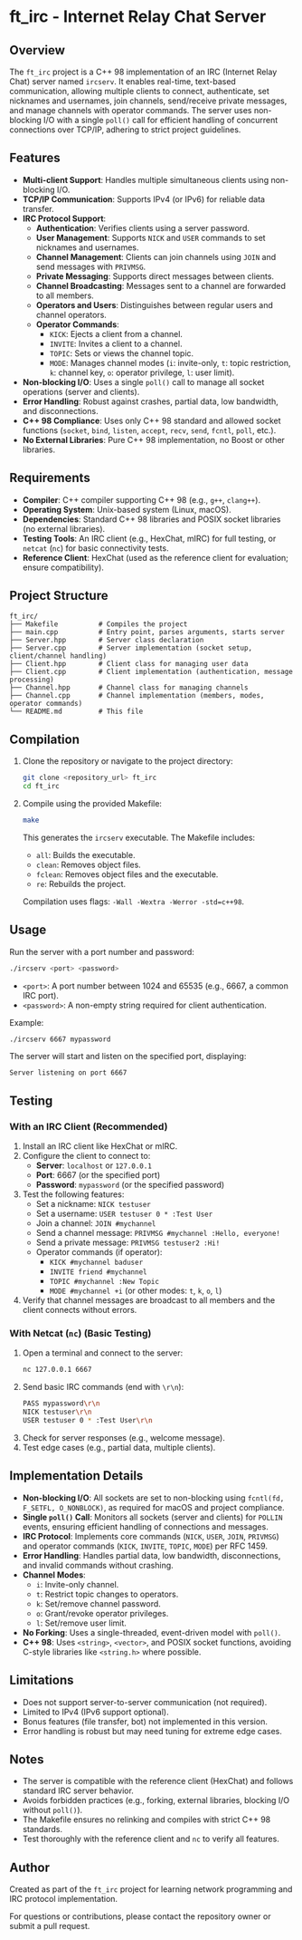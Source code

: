# ft_irc - Internet Relay Chat Server

## Overview
The `ft_irc` project is a C++ 98 implementation of an IRC (Internet Relay Chat) server named `ircserv`. It enables real-time, text-based communication, allowing multiple clients to connect, authenticate, set nicknames and usernames, join channels, send/receive private messages, and manage channels with operator commands. The server uses non-blocking I/O with a single `poll()` call for efficient handling of concurrent connections over TCP/IP, adhering to strict project guidelines.

## Features
- **Multi-client Support**: Handles multiple simultaneous clients using non-blocking I/O.
- **TCP/IP Communication**: Supports IPv4 (or IPv6) for reliable data transfer.
- **IRC Protocol Support**:
  - **Authentication**: Verifies clients using a server password.
  - **User Management**: Supports `NICK` and `USER` commands to set nicknames and usernames.
  - **Channel Management**: Clients can join channels using `JOIN` and send messages with `PRIVMSG`.
  - **Private Messaging**: Supports direct messages between clients.
  - **Channel Broadcasting**: Messages sent to a channel are forwarded to all members.
  - **Operators and Users**: Distinguishes between regular users and channel operators.
  - **Operator Commands**:
    - `KICK`: Ejects a client from a channel.
    - `INVITE`: Invites a client to a channel.
    - `TOPIC`: Sets or views the channel topic.
    - `MODE`: Manages channel modes (`i`: invite-only, `t`: topic restriction, `k`: channel key, `o`: operator privilege, `l`: user limit).
- **Non-blocking I/O**: Uses a single `poll()` call to manage all socket operations (server and clients).
- **Error Handling**: Robust against crashes, partial data, low bandwidth, and disconnections.
- **C++ 98 Compliance**: Uses only C++ 98 standard and allowed socket functions (`socket`, `bind`, `listen`, `accept`, `recv`, `send`, `fcntl`, `poll`, etc.).
- **No External Libraries**: Pure C++ 98 implementation, no Boost or other libraries.

## Requirements
- **Compiler**: C++ compiler supporting C++ 98 (e.g., `g++`, `clang++`).
- **Operating System**: Unix-based system (Linux, macOS).
- **Dependencies**: Standard C++ 98 libraries and POSIX socket libraries (no external libraries).
- **Testing Tools**: An IRC client (e.g., HexChat, mIRC) for full testing, or `netcat` (`nc`) for basic connectivity tests.
- **Reference Client**: HexChat (used as the reference client for evaluation; ensure compatibility).

## Project Structure
```
ft_irc/
├── Makefile          # Compiles the project
├── main.cpp          # Entry point, parses arguments, starts server
├── Server.hpp        # Server class declaration
├── Server.cpp        # Server implementation (socket setup, client/channel handling)
├── Client.hpp        # Client class for managing user data
├── Client.cpp        # Client implementation (authentication, message processing)
├── Channel.hpp       # Channel class for managing channels
├── Channel.cpp       # Channel implementation (members, modes, operator commands)
└── README.md         # This file
```

## Compilation
1. Clone the repository or navigate to the project directory:
   ```bash
   git clone <repository_url> ft_irc
   cd ft_irc
   ```
2. Compile using the provided Makefile:
   ```bash
   make
   ```
   This generates the `ircserv` executable. The Makefile includes:
   - `all`: Builds the executable.
   - `clean`: Removes object files.
   - `fclean`: Removes object files and the executable.
   - `re`: Rebuilds the project.

   Compilation uses flags: `-Wall -Wextra -Werror -std=c++98`.

## Usage
Run the server with a port number and password:
```bash
./ircserv <port> <password>
```
- `<port>`: A port number between 1024 and 65535 (e.g., 6667, a common IRC port).
- `<password>`: A non-empty string required for client authentication.

Example:
```bash
./ircserv 6667 mypassword
```

The server will start and listen on the specified port, displaying:
```
Server listening on port 6667
```

## Testing
### With an IRC Client (Recommended)
1. Install an IRC client like HexChat or mIRC.
2. Configure the client to connect to:
   - **Server**: `localhost` or `127.0.0.1`
   - **Port**: 6667 (or the specified port)
   - **Password**: `mypassword` (or the specified password)
3. Test the following features:
   - Set a nickname: `NICK testuser`
   - Set a username: `USER testuser 0 * :Test User`
   - Join a channel: `JOIN #mychannel`
   - Send a channel message: `PRIVMSG #mychannel :Hello, everyone!`
   - Send a private message: `PRIVMSG testuser2 :Hi!`
   - Operator commands (if operator):
     - `KICK #mychannel baduser`
     - `INVITE friend #mychannel`
     - `TOPIC #mychannel :New Topic`
     - `MODE #mychannel +i` (or other modes: `t`, `k`, `o`, `l`)
4. Verify that channel messages are broadcast to all members and the client connects without errors.

### With Netcat (`nc`) (Basic Testing)
1. Open a terminal and connect to the server:
   ```bash
   nc 127.0.0.1 6667
   ```
2. Send basic IRC commands (end with `\r\n`):
   ```bash
   PASS mypassword\r\n
   NICK testuser\r\n
   USER testuser 0 * :Test User\r\n
   ```
3. Check for server responses (e.g., welcome message).
4. Test edge cases (e.g., partial data, multiple clients).

## Implementation Details
- **Non-blocking I/O**: All sockets are set to non-blocking using `fcntl(fd, F_SETFL, O_NONBLOCK)`, as required for macOS and project compliance.
- **Single `poll()` Call**: Monitors all sockets (server and clients) for `POLLIN` events, ensuring efficient handling of connections and messages.
- **IRC Protocol**: Implements core commands (`NICK`, `USER`, `JOIN`, `PRIVMSG`) and operator commands (`KICK`, `INVITE`, `TOPIC`, `MODE`) per RFC 1459.
- **Error Handling**: Handles partial data, low bandwidth, disconnections, and invalid commands without crashing.
- **Channel Modes**:
  - `i`: Invite-only channel.
  - `t`: Restrict topic changes to operators.
  - `k`: Set/remove channel password.
  - `o`: Grant/revoke operator privileges.
  - `l`: Set/remove user limit.
- **No Forking**: Uses a single-threaded, event-driven model with `poll()`.
- **C++ 98**: Uses `<string>`, `<vector>`, and POSIX socket functions, avoiding C-style libraries like `<string.h>` where possible.

## Limitations
- Does not support server-to-server communication (not required).
- Limited to IPv4 (IPv6 support optional).
- Bonus features (file transfer, bot) not implemented in this version.
- Error handling is robust but may need tuning for extreme edge cases.

## Notes
- The server is compatible with the reference client (HexChat) and follows standard IRC server behavior.
- Avoids forbidden practices (e.g., forking, external libraries, blocking I/O without `poll()`).
- The Makefile ensures no relinking and compiles with strict C++ 98 standards.
- Test thoroughly with the reference client and `nc` to verify all features.

## Author
Created as part of the `ft_irc` project for learning network programming and IRC protocol implementation.

For questions or contributions, please contact the repository owner or submit a pull request.
